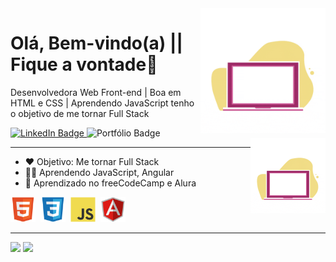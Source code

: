 <img src="banner.gif"  width="200px" align="right" />

# Olá, Bem-vindo(a) || Fique a vontade🤍
Desenvolvedora Web Front-end | Boa em HTML e CSS | Aprendendo JavaScript 
tenho o objetivo de me tornar Full Stack 

<div id="badges">
  <a href = "https://www.linkedin.com/in/isabela-de-oliveira-athayde-41730a24b/e">
    <img src="https://img.shields.io/badge/LinkedIn-171e75?style=for-the-badge&logo=linkedin&logoColor=white" alt="LinkedIn Badge"/>
  </a>
    <img src="https://img.shields.io/badge/-Portf%C3%B3lio-indigo?style=for-the-badge&logoColor=white" alt="Portfólio Badge"/>
</div>

   <img src="minibanner.gif" width = "120px"  align="right" />
   
---
  
- ❤ Objetivo: Me tornar Full Stack
- 👩‍💻 Aprendendo JavaScript, Angular
- 📘 Aprendizado no freeCodeCamp e Alura

<div>
 <img src="https://github.com/devicons/devicon/blob/master/icons/html5/html5-original.svg" title="HTML5" alt="HTML" width="40" height="40"/>&nbsp;
 <img src="https://github.com/devicons/devicon/blob/master/icons/css3/css3-original.svg" title="CSS3" alt="CSS" width="40" height="40""/>&nbsp;
 <img src="https://github.com/devicons/devicon/blob/master/icons/javascript/javascript-original.svg" title="JavaScript" alt="JavaScript" width="40" height="40"/>&nbsp;
 <img src="https://github.com/devicons/devicon/blob/master/icons/angularjs/angularjs-original.svg" title="Angularjs" alt="Angular" width="40" height="40"/>&nbsp;

</div>

---


<div align="left">
<img height = "200em" src="https://github-readme-stats.vercel.app/api/top-langs/?username=IsabelaAthayde&show_icons=true&theme=jolly"/>
<img height = "200em" src="https://github-readme-stats.vercel.app/api?username=IsabelaAthayde&theme=jolly&show_icons=true"/>
</div>
